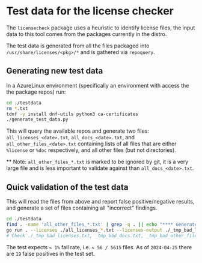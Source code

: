 # Test data for the license checker

The `licensecheck` package uses a heuristic to identify license files, the input data to this tool comes from the
packages currently in the distro.

The test data is generated from all the files packaged into `/usr/share/licenses/<pkg>/*` and is gathered via `repoquery`.

## Generating new test data

In a AzureLinux environment (specifically an environment with access the the package repos) run:

```bash
cd ./testdata
rm *.txt
tdnf -y install dnf-utils python3 ca-certificates
./generate_test_data.py
```

This will query the available repos and generate two files: `all_licenses_<date>.txt`, `all_docs_<date>.txt`, and
`all_other_files_<date>.txt` containing lists of all files that are either `%license` or `%doc` respectively, and all
other files (but not directories).

** Note: `all_other_files_*.txt` is marked to be ignored by git, it is a very large file and is less important to
validate against than `all_docs_<date>.txt`.

## Quick validation of the test data

This will read the files from above and report false positive/negative results, and generate a set of files containing
all "incorrect" findings.

```bash
cd ./testdata
find . -name 'all_other_files_*.txt' | grep -q . || echo "**** Generate test data first! ****"
go run . --licenses ./all_licenses_*.txt --licenses-output ./_tmp_bad_licenses.txt --docs ./all_docs_*.txt --docs-output ./_tmp_bad_docs.txt --other-files ./all_other_files_*.txt --other-files-output ./_tmp_bad_other_files.txt --exception-file ../../../../resources/manifests/package/license_file_exceptions.json
# Check ./_tmp_bad_licenses.txt, _tmp_bad_docs.txt, _tmp_bad_other_files.txt for any files that fail the classification
```

The test expects `< 1%` fail rate, i.e. `< 56 / 5615` files. As of `2024-04-25` there are `19` false positives in the
test set.
